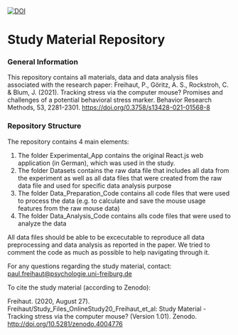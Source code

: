 ﻿
[![DOI](https://zenodo.org/badge/DOI/10.5281/zenodo.4004776.svg)](https://doi.org/10.5281/zenodo.4004776)

# Study Material Repository

### General Information

This repository contains all materials, data and data analysis files associated with the research paper: Freihaut, P., Göritz, A. S., Rockstroh, C. & Blum, J. (2021). Tracking stress via the computer mouse? Promises and challenges of a potential behavioral stress marker. Behavior Research Methods, 53, 2281-2301. https://doi.org/0.3758/s13428-021-01568-8

### Repository Structure

The repository contains 4 main elements:

1. The folder Experimental_App contains the original React.js web application (in German), which was used in the study.
2. The folder Datasets contains the raw data file that includes all data from the experiment as well as all data files
that were created from the raw data file and used for specific data analysis purpose
3. The folder Data_Preparation_Code contains all code files that were used to process the data (e.g. to calculate and save
the mouse usage features from the raw mouse data)
4. The folder Data_Analysis_Code contains alls code files that were used to analyze the data

All data files should be able to be excecutable to reproduce all data preprocessing and data analysis as reported in the paper.
We tried to comment the code as much as possible to help navigating through it.

For any questions regarding the study material, contact: paul.freihaut@psychologie.uni-freiburg.de

To cite the study material (according to Zenodo):

Freihaut. (2020, August 27). Freihaut/Study_Files_OnlineStudy20_Freihaut_et_al: Study Material - Tracking stress via the computer mouse? (Version 1.01). Zenodo. http://doi.org/10.5281/zenodo.4004776
